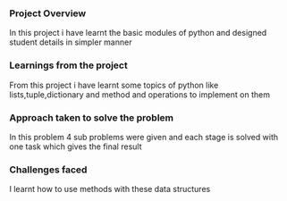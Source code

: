 ### Project Overview

 In this project i have learnt  the basic modules of python and designed student details in simpler manner


### Learnings from the project

 From this project i have learnt some topics  of python like lists,tuple,dictionary and method and operations to implement on them


### Approach taken to solve the problem

 In this problem 4 sub problems were given and each stage is solved with one  task which gives the final result


### Challenges faced

 I learnt how to use methods with these data structures 


